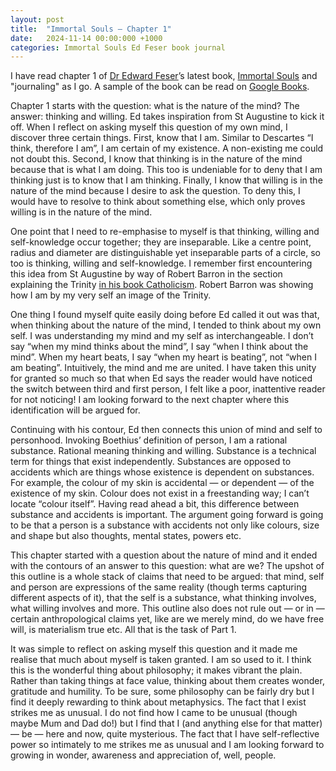 ```yaml
---
layout: post
title:  "Immortal Souls — Chapter 1"
date:   2024-11-14 00:00:000 +1000
categories: Immortal Souls Ed Feser book journal
---
```

I have read chapter 1 of [Dr Edward Feser](http://www.edwardfeser.com)’s latest book, [Immortal Souls](https://booko.com.au/9783868386059) and "journaling" as I go. A sample of the book can be read on [Google Books](https://www.google.com.au/books/edition/Immortal_Souls/X-ceEQAAQBAJ?hl=en&gbpv=1&printsec=frontcover).

Chapter 1 starts with the question: what is the nature of the mind? The answer: thinking and willing. Ed takes inspiration from St Augustine to kick it off. When I reflect on asking myself this question of my own mind, I discover three certain things. First, know that I am. Similar to Descartes “I think, therefore I am”, I am certain of my existence. A non-existing me could not doubt this. Second, I know that thinking is in the nature of the mind because that is what I am doing. This too is undeniable for to deny that I am thinking just is to know that I am thinking. Finally, I know that willing is in the nature of the mind because I desire to ask the question. To deny this, I would have to resolve to think about something else, which only proves willing is in the nature of the mind. 

One point that I need to re-emphasise to myself is that thinking, willing and self-knowledge occur together; they are inseparable. Like a centre point, radius and diameter are distinguishable yet inseparable parts of a circle, so too is thinking, willing and self-knowledge. I remember first encountering this idea from St Augustine by way of Robert Barron in the section explaining the Trinity [in his book Catholicism](https://booko.com.au/9780307720528). Robert Barron was showing how I am by my very self an image of the Trinity.

One thing I found myself quite easily doing before Ed called it out was that, when thinking about the nature of the mind, I tended to think about my own self. I was understanding my mind and my self as interchangeable. I don’t say “when my mind thinks about the mind”, I say “when I think about the mind”. When my heart beats, I say “when my heart is beating”, not “when I am beating”. Intuitively, the mind and me are united. I have taken this unity for granted so much so that when Ed says the reader would have noticed the switch between third and first person, I felt like a poor, inattentive reader for not noticing! I am looking forward to the next chapter where this identification will be argued for.

Continuing with his contour, Ed then connects this union of mind and self to personhood. Invoking Boethius’ definition of person, I am a rational substance. Rational meaning thinking and willing. Substance is a technical term for things that exist independently. Substances are opposed to accidents which are things whose existence is dependent on substances. For example, the colour of my skin is accidental — or dependent — of the existence of my skin. Colour does not exist in a freestanding way; I can’t locate “colour itself”. Having read ahead a bit, this difference between substance and accidents is important. The argument going forward is going to be that a person is a substance with accidents not only like colours, size and shape but also thoughts, mental states, powers etc.

This chapter started with a question about the nature of mind and it ended with the contours of an answer to this question: what are we? The upshot of this outline is a whole stack of claims that need to be argued: that mind, self and person are expressions of the same reality (though terms capturing different aspects of it), that the self is a substance, what thinking involves, what willing involves and more. This outline also does not rule out — or in — certain anthropological claims yet, like are we merely mind, do we have free will, is materialism true etc. All that is the task of Part 1.

It was simple to reflect on asking myself this question and it made me realise that much about myself is taken granted. I am so used to it. I think this is the wonderful thing about philosophy; it makes vibrant the plain. Rather than taking things at face value, thinking about them creates wonder, gratitude and humility. To be sure, some philosophy can be fairly dry but I find it deeply rewarding to think about metaphysics. The fact that I exist strikes me as unusual. I do not find how I came to be unusual (though maybe Mum and Dad do!) but I find that I (and anything else for that matter) — be — here and now, quite mysterious. The fact that I have self-reflective power so intimately to me strikes me as unusual and I am looking forward to growing in wonder, awareness and appreciation of, well, people.
